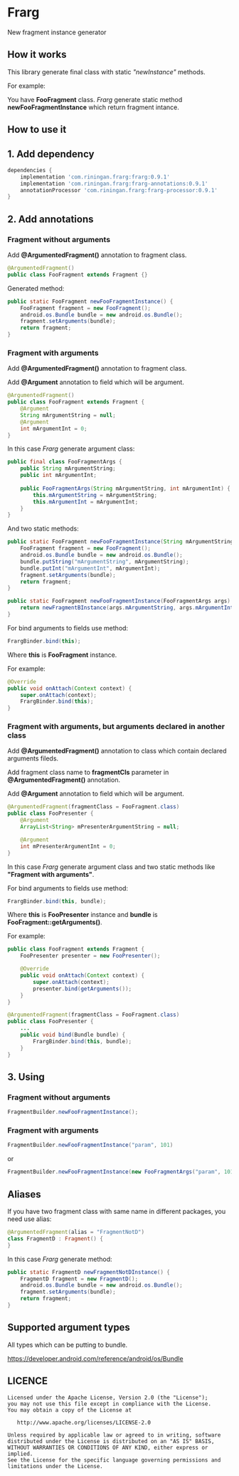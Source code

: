 # Frarg
New fragment instance generator


How it works
---

This library generate final class with static *"newInstance"* methods.

For example: 

You have **FooFragment** class. *Frarg* generate static method **newFooFragmentInstance** which return fragment intance.


How to use it
---

## 1. Add dependency

```groovy
dependencies {
	implementation 'com.riningan.frarg:frarg:0.9.1'
	implementation 'com.riningan.frarg:frarg-annotations:0.9.1'
	annotationProcessor 'com.riningan.frarg:frarg-processor:0.9.1'
}
```

## 2. Add annotations

### Fragment without arguments

Add **@ArgumentedFragment()** annotation to fragment class.

```java
@ArgumentedFragment()
public class FooFragment extends Fragment {}
```

Generated method:

```java
public static FooFragment newFooFragmentInstance() {
    FooFragment fragment = new FooFragment();
    android.os.Bundle bundle = new android.os.Bundle();
    fragment.setArguments(bundle);
    return fragment;
}
```

### Fragment with arguments

Add **@ArgumentedFragment()** annotation to fragment class.

Add **@Argument** annotation to field which will be argument.

```java
@ArgumentedFragment()
public class FooFragment extends Fragment {
    @Argument
    String mArgumentString = null;
    @Argument
    int mArgumentInt = 0;
}
```

In this case *Frarg* generate argument class:

```java
public final class FooFragmentArgs {
    public String mArgumentString;
    public int mArgumentInt;
    
    public FooFragmentArgs(String mArgumentString, int mArgumentInt) {
        this.mArgumentString = mArgumentString;
        this.mArgumentInt = mArgumentInt;
    }
}
```

And two static methods:

```java
public static FooFragment newFooFragmentInstance(String mArgumentString, int mArgumentInt) {
    FooFragment fragment = new FooFragment();
    android.os.Bundle bundle = new android.os.Bundle();
    bundle.putString("mArgumentString", mArgumentString);
    bundle.putInt("mArgumentInt", mArgumentInt);
    fragment.setArguments(bundle);
    return fragment;
}

public static FooFragment newFooFragmentInstance(FooFragmentArgs args) {
    return newFragmentBInstance(args.mArgumentString, args.mArgumentInt);
}
```

For bind arguments to fields use method:

```java
FrargBinder.bind(this);
```

Where **this** is **FooFragment** instance.

For example:

```java
@Override 
public void onAttach(Context context) {
    super.onAttach(context);
    FrargBinder.bind(this);
}
```

### Fragment with arguments, but arguments declared in another class

Add **@ArgumentedFragment()** annotation to class which contain declared arguments fileds.

Add fragment class name to **fragmentCls** parameter in **@ArgumentedFragment()** annotation.

Add **@Argument** annotation to field which will be argument.

```java
@ArgumentedFragment(fragmentClass = FooFragment.class)
public class FooPresenter {
    @Argument
    ArrayList<String> mPresenterArgumentString = null;

    @Argument
    int mPresenterArgumentInt = 0;
}
```

In this case *Frarg* generate argument class and two static methods like **"Fragment with arguments"**.

For bind arguments to fields use method:

```java
FrargBinder.bind(this, bundle);
```

Where **this** is **FooPresenter** instance and **bundle** is **FooFragment::getArguments()**.

For example:

```java
public class FooFragment extends Fragment {
    FooPresenter presenter = new FooPresenter();

    @Override
    public void onAttach(Context context) {
        super.onAttach(context);
        presenter.bind(getArguments());
    }
}
```

```java
@ArgumentedFragment(fragmentClass = FooFragment.class)
public class FooPresenter {
    ...
    public void bind(Bundle bundle) {
        FrargBinder.bind(this, bundle);
    }
}
```

## 3. Using

### Fragment without arguments

```java
FragmentBuilder.newFooFragmentInstance();
```

### Fragment with arguments

```java
FragmentBuilder.newFooFragmentInstance("param", 101)
```

or

```java
FragmentBuilder.newFooFragmentInstance(new FooFragmentArgs("param", 101));
```


Aliases
---

If you have two fragment class with same name in different packages, you need use alias:

```kotlin
@ArgumentedFragment(alias = "FragmentNotD")
class FragmentD : Fragment() {
}
```

In this case *Frarg* generate method:

```java
public static FragmentD newFragmentNotDInstance() {
    FragmentD fragment = new FragmentD();
    android.os.Bundle bundle = new android.os.Bundle();
    fragment.setArguments(bundle);
    return fragment;
}
```


Supported argument types
---

All types which can be putting to bundle.

https://developer.android.com/reference/android/os/Bundle


LICENCE
-----

  	Licensed under the Apache License, Version 2.0 (the "License");
	you may not use this file except in compliance with the License.
	You may obtain a copy of the License at
	
	   http://www.apache.org/licenses/LICENSE-2.0
	
	Unless required by applicable law or agreed to in writing, software
	distributed under the License is distributed on an "AS IS" BASIS,
	WITHOUT WARRANTIES OR CONDITIONS OF ANY KIND, either express or implied.
	See the License for the specific language governing permissions and
	limitations under the License.
